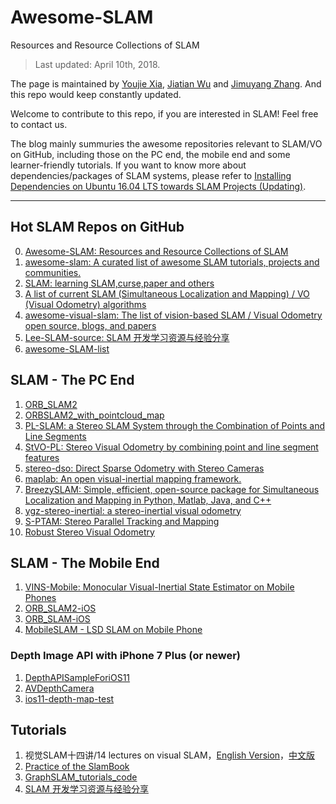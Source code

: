 # Awesome-SLAM
Resources and Resource Collections of SLAM

> Last updated: April 10th, 2018. 

The page is maintained by [Youjie Xia](https://github.com/YoujieXia), [Jiatian Wu](https://github.com/JiatianWu) and [Jimuyang Zhang](https://github.com/Jimuyangz). And this repo would keep constantly updated. 

Welcome to contribute to this repo, if you are interested in SLAM! Feel free to contact us.


The blog mainly summuries the awesome repositories relevant to SLAM/VO on GitHub, including those on the PC end, the mobile end and some learner-friendly tutorials. If you want to know more about dependencies/packages of SLAM systems, please refer to [Installing Dependencies on Ubuntu 16.04 LTS towards SLAM Projects (Updating)](https://youjiexia.github.io/2018/03/10/Installing-Dependencies-on-Ubuntu-towards-SLAM-Projects/).

------
## Hot SLAM Repos on GitHub
0. [Awesome-SLAM: Resources and Resource Collections of SLAM](https://github.com/YoujieXia/Awesome-SLAM)
1. [awesome-slam: A curated list of awesome SLAM tutorials, projects and communities.](https://github.com/kanster/awesome-slam)
2. [SLAM: learning SLAM,curse,paper and others](https://github.com/liulinbo/slam)
3. [A list of current SLAM (Simultaneous Localization and Mapping) / VO (Visual Odometry) algorithms](https://github.com/kafendt/List-of-SLAM-VO-algorithms)
4. [awesome-visual-slam: The list of vision-based SLAM / Visual Odometry open source, blogs, and papers](https://github.com/tzutalin/awesome-visual-slam)
5. [Lee-SLAM-source: SLAM 开发学习资源与经验分享](https://github.com/AlbertSlam/Lee-SLAM-source)
6. [awesome-SLAM-list](https://github.com/OpenSLAM/awesome-SLAM-list)

## SLAM - The PC End
1. [ORB_SLAM2](https://github.com/raulmur/ORB_SLAM2)
2. [ORBSLAM2_with_pointcloud_map](https://github.com/gaoxiang12/ORBSLAM2_with_pointcloud_map)
3. [ PL-SLAM: a Stereo SLAM System through the Combination of Points and Line Segments](https://github.com/rubengooj/pl-slam)
4. [StVO-PL: Stereo Visual Odometry by combining point and line segment features](https://github.com/rubengooj/StVO-PL)
5. [stereo-dso: Direct Sparse Odometry with Stereo Cameras](https://github.com/JiatianWu/stereo-dso)
6. [maplab: An open visual-inertial mapping framework.](https://github.com/ethz-asl/maplab)
7. [BreezySLAM: Simple, efficient, open-source package for Simultaneous Localization and Mapping in Python, Matlab, Java, and C++](https://github.com/simondlevy/BreezySLAM)
8. [ygz-stereo-inertial: a stereo-inertial visual odometry](https://github.com/gaoxiang12/ygz-stereo-inertial)
9. [S-PTAM: Stereo Parallel Tracking and Mapping](https://github.com/lrse/sptam)
10. [Robust Stereo Visual Odometry](https://github.com/famoreno/stereo-vo)

## SLAM - The Mobile End
1. [VINS-Mobile: Monocular Visual-Inertial State Estimator on Mobile Phones](https://github.com/HKUST-Aerial-Robotics/VINS-Mobile)
2. [ORB_SLAM2-iOS](https://github.com/ygx2011/ORB_SLAM2-IOS)
3. [ORB_SLAM-iOS](https://github.com/ygx2011/ORB_SLAM-IOS)
4. [MobileSLAM - LSD SLAM on Mobile Phone](https://github.com/xorthat/MobileSLAM)

### Depth Image API with iPhone 7 Plus (or newer)
1. [DepthAPISampleForiOS11](https://github.com/fromkk/DepthAPISampleForiOS11)
2. [AVDepthCamera](https://github.com/faceowener/AVDepthCamera)
3. [ios11-depth-map-test](https://github.com/xiangcong/ios11-depth-map-test)
 

## Tutorials
1. 视觉SLAM十四讲/14 lectures on visual SLAM，[English Version](https://github.com/gaoxiang12/slambook-en)，[中文版](https://github.com/gaoxiang12/slambook)
2. [Practice of the SlamBook](https://github.com/leftthomas/SlamBook)
3. [GraphSLAM_tutorials_code](https://github.com/HeYijia/GraphSLAM_tutorials_code)
4. [SLAM 开发学习资源与经验分享](https://github.com/AlbertSlam/Lee-SLAM-source)

